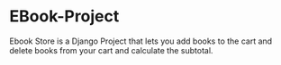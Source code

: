 # EBook-Project
Ebook Store is a Django Project that lets you add books to the cart and delete books from your cart and calculate the subtotal.
